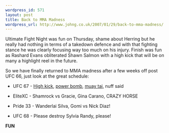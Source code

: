 ```yaml
---
wordpress_id: 571
layout: post
title: Back to MMA Madness
wordpress_url: http://www.johng.co.uk/2007/01/29/back-to-mma-madness/
---
```

Ultimate Fight Night was fun on Thursday, shame about Herring but he really had nothing in terms of a takedown defence and with that fighting stance he was clearly focusing way too much on his injury. Finish was fun as Rashard Evans obliterated Shawn Salmon with a high kick that will be on many a highlight reel in the future.

So we have finally returned to MMA madness after a few weeks off post UFC 66, just look at the great schedule:
*	UFC 67 - <a href="http://www.youtube.com/watch?v=2A3ox1PhiLE">High kick</a>, <a href="http://www.youtube.com/watch?v=ovFomUvbxzI">power bomb</a>, <a href="http://www.youtube.com/results?search_query=anderson+silva&amp;search=Search">muay tai</a>, nuff said

*	EliteXC - Shamrock vs Gracie, Gina Carano, CRAZY HORSE

*	Pride 33 - Wanderlai Silva, Gomi vs Nick Diaz!

*	UFC 68 - Please destroy Sylvia Randy, please!

**FUN**
